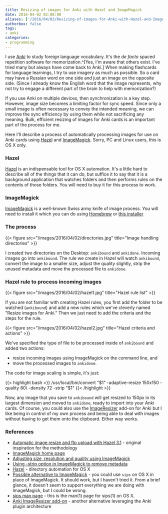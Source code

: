 ```yaml
---
title: Resizing of images for Anki with Hazel and ImageMagick
date: 2016-04-02 02:08:08
aliases: ['/2016/04/02/Resizing-of-images-for-Anki-with-Hazel-and-ImageMagick/']
authorbox: false
tags:
- anki
categories:
- programming
---
```

I use [Anki](http://ankisrs.net) to study foreign language vocabulary. It's the _de facto_ spaced repetition software for memorization.^[Yes, I'm aware that others exist. I've tried many but always have come back to Anki.] When making flashcards for language learnings, I try to use imagery as much as possible. So a card may have a Russian word on one side and just an image on the opposite side. (Since I already know the English word that the image represents, why not try to engage a different part of the brain to help with memorization?)

If you use Anki on multiple devices, then synchronization is a key step. However, image size becomes a limiting factor for sync speed. Since only a small image is often necessary to convey the intended meaning, we can improve the sync efficiency by using them while not sacrificing any meaning. Bulk, efficient resizing of images for Anki cards is an important part of the process for me.

Here I'll describe a process of automatically processing images for use on Anki cards using [Hazel]() and [ImageMagick](). Sorry, PC and Linux users, this is OS X only.

<!-- more -->

### Hazel

[Hazel](https://www.noodlesoft.com/hazel.php) is an indispensable tool for OS X automation. It's a little hard to describe all of the things that it can do, but suffice it to say that it is a background application that watches folders and then performs rules on the contents of those folders. You will need to buy it for this process to work.

### ImageMagick

[ImageMagick](https://www.imagemagick.org/script/index.php) is a well-known Swiss army knife of image process. You will need to install it which you can do using [Homebrew](homebrewtalk) or [this installer](http://cactuslab.com/imagemagick/)

### The process

{{< figure src="/images/2016/04/02/directories.jpg" title="Image handling directories" >}}

I created two directories on the Desktop: `ankibound` and `ankidone`. Incoming images go into `ankibound`. The rule we create in Hazel will watch `ankibound`, convert the image to a smaller size, adjust the quality slightly, strip the unused metadata and move the processed file to `ankidone`.

### Hazel rule to process incoming images

{{< figure src="/images/2016/04/02/hazel1.jpg" title="Hazel rule list" >}}

If you are not familiar with creating Hazel rules, you first add the folder to be watched (`ankibound`) and add a new rules which we've cleverly named "Resize images for Anki." Then we just need to add the criteria and the steps for the rule.

{{< figure src="/images/2016/04/02/hazel2.jpg" title="Hazel criteria and actions" >}}

We've specified the type of file to be processed inside of `ankibound` and added two actions:

- resize incoming images using ImageMagick on the command line, and
- move the processed images to `ankidone`.

The code for image scaling is simple, it's just:

{{< highlight bash >}}
/usr/local/bin/convert "$1" -adaptive-resize 150x150 -quality 80\
 -density 72 -strip "$1"
{{< /highlight >}}

Now, any image that you save to `ankibound` will get resized to 150px in its largest dimension and moved to `ankidone`, ready to import into your Anki cards. Of course, you could also use the [ImageResizer](https://ankiweb.net/shared/info/1214357311) add-on for Anki but I like being in control of my own process and being able to deal with images without having to get them onto the clipboard. Either way works.

### References

- [Automatic image resize and ftp upload with Hazel 3.1](http://crateofpenguins.com/blog/2013-6-automatic-image-resize-and-ftp-upload-with-hazel-31) - original inspiration for the methodology
- [ImageMagick home page](http://www.imagemagick.org/script/index.php)
- [Adjusting size, resolution and quality using ImageMagick](https://imagemagick.org/discourse-server/viewtopic.php?t=24890)
- [Using -strip option in ImageMagick to remove metadata](http://www.imagemagick.org/discourse-server/viewtopic.php?t=20296)
- [Hazel](https://www.noodlesoft.com/index.php) - directory automation for OS X
- [Possible alternative to ImageMagick](http://apple.stackexchange.com/questions/106873/batch-processing-image-files-in-a-folder-using-a-folder-action-with-automator) - you could use `sips` on OS X in place of ImageMagick. It should work, but I haven't tried it. From a brief glance, it doesn't seem to support everything we are doing with ImageMagick, but I could be wrong.
- [sips man page](https://developer.apple.com/library/mac/documentation/Darwin/Reference/ManPages/man1/sips.1.html) - this is the man(1) page for sips(1) on OS X.
- [Anki ImageResizer add-on](https://ankiweb.net/shared/info/1214357311) - another alternative leveraging the Anki plugin architecture
